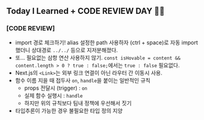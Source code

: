 ## Today I Learned + CODE REVIEW DAY 👩‍💻

### [CODE REVIEW]

- import 경로 체크하기! alias 설정한 path 사용하자 (ctrl + space)로 자동 import 했더니 상대경로 `../../` 등으로 지저분해졌다.
- 또... 필요없는 삼항 연산 사용하지 않기. `const isHovable = content && content.length > 0 ? true : false;`에서는 `true : false` 필요없다.
- Next.js의 `<Link>`는 외부 링크 연결이 아닌 라우터 간 이동시 사용.
- 함수 이름 지을 때 접두사 `on`, `handle`을 붙이는 일반적인 규칙
  - props 전달시 (trigger) : `on`
  - 실제 함수 실행시 : `handle`
  - 하지만 위의 규칙보다 팀내 정책에 우선해서 짓기
- 타입추론이 가능한 경우 불필요한 타입 정의 지양

